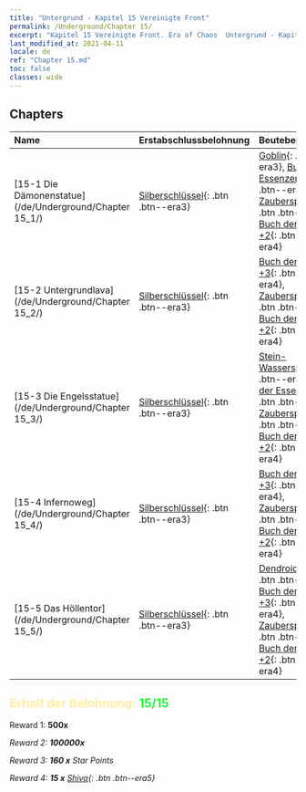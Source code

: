 ```yaml
---
title: "Untergrund - Kapitel 15 Vereinigte Front"
permalink: /Underground/Chapter 15/
excerpt: "Kapitel 15 Vereinigte Front. Era of Chaos  Untergrund - Kapitel 15. Vereinigte Front"
last_modified_at: 2021-04-11
locale: de
ref: "Chapter 15.md"
toc: false
classes: wide
---
```


## Chapters

  | Name |  Erstabschlussbelohnung | Beutebelohnung |
  |:------------|:------------|:------------| 
  | [15-1 Die Dämonenstatue](/de/Underground/Chapter 15_1/) | [Silberschlüssel](/de/Items/con_693/){: .btn .btn--era3} | [Goblin](/de/Items/unt_217/){: .btn .btn--era3}, [Buch der Essenzen +3](/de/Items/mat_60/){: .btn .btn--era4}, [Zauberspruchrollen](/de/Items/con_694/){: .btn .btn--era3}, [Buch der Essenzen +2](/de/Items/mat_53/){: .btn .btn--era4} |
  | [15-2 Untergrundlava](/de/Underground/Chapter 15_2/) | [Silberschlüssel](/de/Items/con_693/){: .btn .btn--era3} | [Buch der Essenzen +3](/de/Items/mat_60/){: .btn .btn--era4}, [Zauberspruchrollen](/de/Items/con_694/){: .btn .btn--era3}, [Buch der Essenzen +2](/de/Items/mat_53/){: .btn .btn--era4} |
  | [15-3 Die Engelsstatue](/de/Underground/Chapter 15_3/) | [Silberschlüssel](/de/Items/con_693/){: .btn .btn--era3} | [Stein-Wasserspeier](/de/Items/unt_236/){: .btn .btn--era4}, [Buch der Essenzen +3](/de/Items/mat_60/){: .btn .btn--era4}, [Zauberspruchrollen](/de/Items/con_694/){: .btn .btn--era3}, [Buch der Essenzen +2](/de/Items/mat_53/){: .btn .btn--era4} |
  | [15-4 Infernoweg](/de/Underground/Chapter 15_4/) | [Silberschlüssel](/de/Items/con_693/){: .btn .btn--era3} | [Buch der Essenzen +3](/de/Items/mat_60/){: .btn .btn--era4}, [Zauberspruchrollen](/de/Items/con_694/){: .btn .btn--era3}, [Buch der Essenzen +2](/de/Items/mat_53/){: .btn .btn--era4} |
  | [15-5 Das Höllentor](/de/Underground/Chapter 15_5/) | [Silberschlüssel](/de/Items/con_693/){: .btn .btn--era3} | [Dendroidenwache](/de/Items/unt_203/){: .btn .btn--era4}, [Buch der Essenzen +3](/de/Items/mat_60/){: .btn .btn--era4}, [Zauberspruchrollen](/de/Items/con_694/){: .btn .btn--era3}, [Buch der Essenzen +2](/de/Items/mat_53/){: .btn .btn--era4} |


## <span style="color: #ffeea0">Erhalt der Belohnung: </span><span style="color: #27f73a">15/15</span>

 Reward 1:  **500x** <i class="fas fa-gem"/>

 Reward 2:  **100000x** <i class="fas fa-coins"/>

 Reward 3: **160 x** Star Points

 Reward 4: **15 x** [Shiva](/de/Items/her_376/){: .btn .btn--era5}

